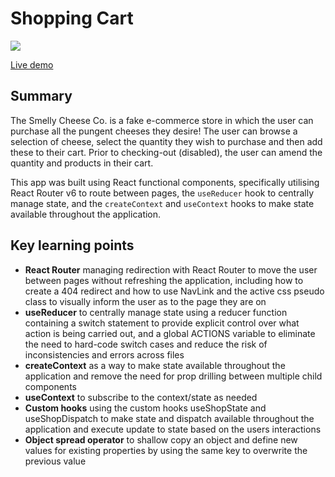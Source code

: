 # Shopping Cart

![](https://github.com/Barrymoonshine/shopping-cart/blob/main/public/shopping-cart-demo.gif)

[Live demo](https://barrymoonshine.github.io/shopping-cart/)

## Summary

The Smelly Cheese Co. is a fake e-commerce store in which the user can purchase all the pungent cheeses they desire! The user can browse a selection of cheese, select the quantity they wish to purchase and then add these to their cart. Prior to checking-out (disabled), the user can amend the quantity and products in their cart.

This app was built using React functional components, specifically utilising React Router v6 to route between pages, the `useReducer` hook to centrally manage state, and the `createContext` and `useContext` hooks to make state available throughout the application.

## Key learning points

- **React Router** managing redirection with React Router to move the user between pages without refreshing the application, including how to create a 404 redirect and how to use NavLink and the active css pseudo class to visually inform the user as to the page they are on
- **useReducer** to centrally manage state using a reducer function containing a switch statement to provide explicit control over what action is being carried out, and a global ACTIONS variable to eliminate the need to hard-code switch cases and reduce the risk of inconsistencies and errors across files
- **createContext** as a way to make state available throughout the application and remove the need for prop drilling between multiple child components
- **useContext** to subscribe to the context/state as needed
- **Custom hooks** using the custom hooks useShopState and useShopDispatch to make state and dispatch available throughout the application and execute update to state based on the users interactions
- **Object spread operator** to shallow copy an object and define new values for existing properties by using the same key to overwrite the previous value
